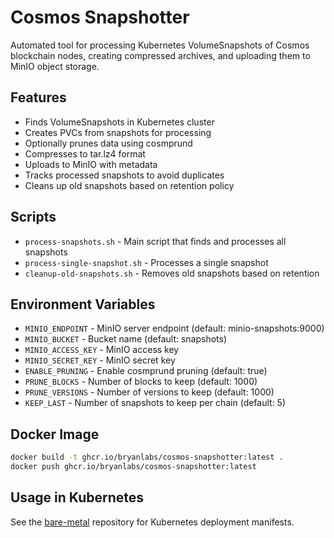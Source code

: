 # Cosmos Snapshotter

Automated tool for processing Kubernetes VolumeSnapshots of Cosmos blockchain nodes, creating compressed archives, and uploading them to MinIO object storage.

## Features

- Finds VolumeSnapshots in Kubernetes cluster
- Creates PVCs from snapshots for processing
- Optionally prunes data using cosmprund
- Compresses to tar.lz4 format
- Uploads to MinIO with metadata
- Tracks processed snapshots to avoid duplicates
- Cleans up old snapshots based on retention policy

## Scripts

- `process-snapshots.sh` - Main script that finds and processes all snapshots
- `process-single-snapshot.sh` - Processes a single snapshot
- `cleanup-old-snapshots.sh` - Removes old snapshots based on retention

## Environment Variables

- `MINIO_ENDPOINT` - MinIO server endpoint (default: minio-snapshots:9000)
- `MINIO_BUCKET` - Bucket name (default: snapshots)
- `MINIO_ACCESS_KEY` - MinIO access key
- `MINIO_SECRET_KEY` - MinIO secret key
- `ENABLE_PRUNING` - Enable cosmprund pruning (default: true)
- `PRUNE_BLOCKS` - Number of blocks to keep (default: 1000)
- `PRUNE_VERSIONS` - Number of versions to keep (default: 1000)
- `KEEP_LAST` - Number of snapshots to keep per chain (default: 5)

## Docker Image

```bash
docker build -t ghcr.io/bryanlabs/cosmos-snapshotter:latest .
docker push ghcr.io/bryanlabs/cosmos-snapshotter:latest
```

## Usage in Kubernetes

See the [bare-metal](https://github.com/bryanlabs/bare-metal) repository for Kubernetes deployment manifests.